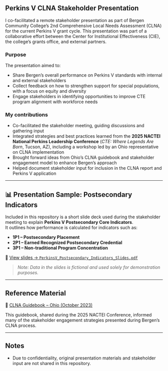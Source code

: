 ## Perkins V CLNA Stakeholder Presentation

I co-facilitated a remote stakeholder presentation as part of Bergen Community College’s 2nd Comprehensive Local Needs Assessment (CLNA) for the current Perkins V grant cycle. This presentation was part of a collaborative effort between the Center for Institutional Effectiveness (CIE), the college’s grants office, and external partners.

### Purpose
The presentation aimed to:
- Share Bergen’s overall performance on Perkins V standards with internal and external stakeholders
- Collect feedback on how to strengthen support for special populations, with a focus on equity and diversity
- Engage stakeholders in identifying opportunities to improve CTE program alignment with workforce needs

### My contributions
- Co-facilitated the stakeholder meeting, guiding discussions and gathering input
- Integrated strategies and best practices learned from the **2025 NACTEI National Perkins Leadership Conference** (*CTE: Where Legends Are Born*, Tucson, AZ), including a workshop led by an Ohio representative on CLNA implementation
- Brought forward ideas from Ohio’s CLNA guidebook and stakeholder engagement model to enhance Bergen’s approach
- Helped document stakeholder input for inclusion in the CLNA report and Perkins V application

---

## 📊 Presentation Sample: Postsecondary Indicators

Included in this repository is a short slide deck used during the stakeholder meeting to explain **Perkins V Postsecondary Core Indicators**.  
It outlines how performance is calculated for indicators such as:

- **1P1 – Postsecondary Placement**
- **2P1 – Earned Recognized Postsecondary Credential**
- **3P1 – Non-traditional Program Concentration**

📎 [View slides → `PerkinsV_Postsecondary_Indicators_Slides.pdf`](./PerkinsV_Postsecondary_Indicators_Slides.pdf)

> *Note: Data in the slides is fictional and used solely for demonstration purposes.*

---

## Reference Material

📄 [CLNA Guidebook – Ohio (October 2023)](./CLNA-Guidebook-October-2023-HeartofitAll.pdf)

This guidebook, shared during the 2025 NACTEI Conference, informed many of the stakeholder engagement strategies presented during Bergen’s CLNA process.

---

## Notes
- Due to confidentiality, original presentation materials and stakeholder input are not shared in this repository.

